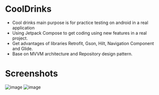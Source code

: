 # CoolDrinks

+ Cool drinks main purpose is for practice testing on android in a real application
+ Using Jetpack Compose to get coding using new features in a real project.
+ Get advantages of libraries Retrofit, Gson, Hilt, Navigation Component and Glide.
+ Base on MVVM architecture and Repository design pattern.

# Screenshots

![image](https://user-images.githubusercontent.com/23487067/210183548-525eec48-63d3-43dd-9fdd-84f593c2d0fa.png)
![image](https://user-images.githubusercontent.com/23487067/210183560-53314100-7c15-4db4-b0ca-fa0c18d4e4da.png)
